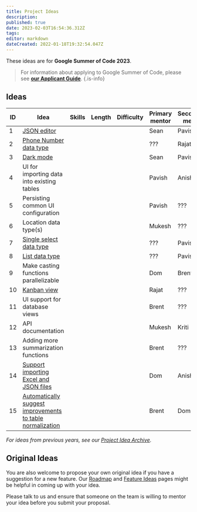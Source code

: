 ```yaml
---
title: Project Ideas
description: 
published: true
date: 2023-02-03T16:54:36.312Z
tags: 
editor: markdown
dateCreated: 2022-01-18T19:32:54.047Z
---
```


These ideas are for **Google Summer of Code 2023**.

> For information about applying to Google Summer of Code, please see [**our Applicant Guide**](/en/community/mentoring/applicant-guide).
{.is-info}

## Ideas

| ID | Idea | Skills | Length | Difficulty | Primary mentor | Secondary mentor |
|---|---|---|---|---|---|---|
| 1 | [JSON editor](./project-ideas/json-editor.md) |  |  |  | Sean | Pavish |
| 2 | [Phone Number data type](/en/community/mentoring/project-ideas/phone-number-data-type) |  |  |  | ??? | Rajat |
| 3 | [Dark mode](./project-ideas/dark-mode.md) |  |  |  | Sean | Pavish |
| 4 | UI for importing data into existing tables |  |  |  | Pavish | Anish |
| 5 | Persisting common UI configuration |  |  |  | Pavish | ??? |
| 6 | Location data type(s) |  |  |  | Mukesh | ??? |
| 7 | [Single select data type](/en/community/mentoring/project-ideas/single-select-data-type) |  |  |  | ??? | Pavish |
| 8 | [List data type](/en/community/mentoring/project-ideas/list-data-type) |  |  |  | ??? | Pavish |
| 9 | Make casting functions parallelizable |  |  |  | Dom | Brent |
| 10 | [Kanban view](/en/community/mentoring/project-ideas/kanban-view) |  |  |  | Rajat | ??? |
| 11 | UI support for database views |  |  |  | Brent | ??? |
| 12 | API documentation |  |  |  | Mukesh | Kriti |
| 13 | Adding more summarization functions |  |  |  | Brent | ??? |
| 14 | [Support importing Excel and JSON files](/en/community/mentoring/project-ideas/import-excel-json-files) |  |  |  | Dom | Anish |
| 15 | [Automatically suggest improvements to table normalization](/en/community/mentoring/project-ideas/auto-suggest-normalization) |  |  |  | Brent | Dom |

*For ideas from previous years, see our [Project Idea Archive](/en/community/mentoring/project-ideas/archive).*

## Original Ideas

You are also welcome to propose your own original idea if you have a suggestion for a new feature. Our [Roadmap](/en/product/roadmap) and [Feature Ideas](/en/product/feature-ideas) pages might be helpful in coming up with your idea.

Please talk to us and ensure that someone on the team is willing to mentor your idea before you submit your proposal.

